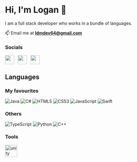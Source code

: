 # Hi, I'm Logan 👋
I am a full stack developer who works in a bundle of languages. 

📫 Email me at **ldmdev64@gmail.com**  
  
### Socials

<a href="https://x.com/ldmgamingyt" target="blank"><img align="center" style="margin-right:8px" src="https://upload.wikimedia.org/wikipedia/commons/5/57/X_logo_2023_%28white%29.png" width="30"></a>
<a href="https://www.youtube.com/@LDM_YT" target="blank"><img align="center" style="margin-right:8px" src="https://upload.wikimedia.org/wikipedia/commons/e/ef/Youtube_logo.png?20220706172052" width="30"></a>
<a href="https://discord.gg/GsUqxzj" target="blank"><img align="center" style="margin-right:8px" src="https://assets-global.website-files.com/6257adef93867e50d84d30e2/636e0a6a49cf127bf92de1e2_icon_clyde_blurple_RGB.png" width="30"></a>
  
## Languages  

### My favourites

![Java](https://img.shields.io/badge/Java-brown?logo=intellijidea&logoColor=white)
![C#](https://img.shields.io/badge/C%23-%23512BD4?logo=csharp&logoColor=white)
![HTML5](https://img.shields.io/badge/HTML5-red?logo=html5&logoColor=white)
![CSS3](https://img.shields.io/badge/CSS3-blue?logo=css3&logoColor=white)
![JavaScript](https://img.shields.io/badge/JavaScript-yellow?logo=javascript&logoColor=white)
![Swift](https://img.shields.io/badge/Swift-%23F05138?logo=swift&logoColor=white)

### Others

![TypeScript](https://img.shields.io/badge/TypeScript-%233178C6?logo=typescript&logoColor=white)
![Python](https://img.shields.io/badge/Python-%233776AB?logo=python&logoColor=white)
![C++](https://img.shields.io/badge/C++-%2300599C?logo=cplusplus&logoColor=white)

### Tools

<a href="https://unity.com/" target="_blank" rel="noreferrer"> <img src="https://www.vectorlogo.zone/logos/unity3d/unity3d-icon.svg" alt="unity" width="40" height="40"/> </a>
